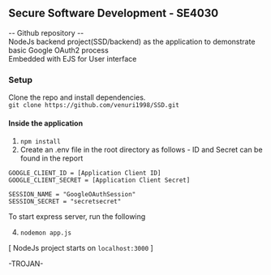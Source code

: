 ## Secure Software Development - SE4030
-- Github repository -- <br>
NodeJs backend project(SSD/backend) as the application to demonstrate basic Google OAuth2 process <br>
Embedded with EJS for User interface

### Setup
Clone the repo and install dependencies. <br>
`git clone https://github.com/venuri1998/SSD.git` <br>
#### Inside the application 
1. `npm install`
2. Create an .env file in the root directory as follows - ID and Secret can be found in the report 

`GOOGLE_CLIENT_ID = [Application Client ID]`<br>
`GOOGLE_CLIENT_SECRET = [Application Client Secret]` <br>

`SESSION_NAME = "GoogleOAuthSession"`<br>
`SESSION_SECRET = "secretsecret"` <br>

To start express server, run the following

4. `nodemon app.js`

[ NodeJs project starts on `localhost:3000` ]


-TROJAN-
